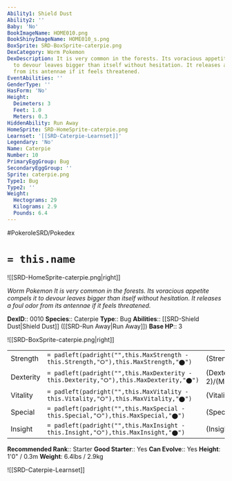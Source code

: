 ```yaml
---
Ability1: Shield Dust
Ability2: ''
Baby: 'No'
BookImageName: HOME010.png
BookShinyImageName: HOME010_s.png
BoxSprite: SRD-BoxSprite-caterpie.png
DexCategory: Worm Pokemon
DexDescription: It is very common in the forests. Its voracious appetite compels it
  to devour leaves bigger than itself without hesitation. It releases a foul odor
  from its antennae if it feels threatened.
EventAbilities: ''
GenderType: ''
HasForm: 'No'
Height:
  Deimeters: 3
  Feet: 1.0
  Meters: 0.3
HiddenAbility: Run Away
HomeSprite: SRD-HomeSprite-caterpie.png
Learnset: '[[SRD-Caterpie-Learnset]]'
Legendary: 'No'
Name: Caterpie
Number: 10
PrimaryEggGroup: Bug
SecondaryEggGroup: ''
Sprite: caterpie.png
Type1: Bug
Type2: ''
Weight:
  Hectograms: 29
  Kilograms: 2.9
  Pounds: 6.4
---
```


#PokeroleSRD/Pokedex

# `= this.name`

![[SRD-HomeSprite-caterpie.png|right]]

*Worm Pokemon*
*It is very common in the forests. Its voracious appetite compels it to devour leaves bigger than itself without hesitation. It releases a foul odor from its antennae if it feels threatened.*

**DexID**:: 0010
**Species**:: Caterpie
**Type**:: Bug
**Abilities**:: [[SRD-Shield Dust|Shield Dust]] ([[SRD-Run Away|Run Away]])
**Base HP**:: 3

![[SRD-BoxSprite-caterpie.png|right]]

|           |                                                                                        |                                          |
| --------- | -------------------------------------------------------------------------------------- | ---------------------------------------- |
| Strength  | `= padleft(padright("",this.MaxStrength - this.Strength,"⭘"),this.MaxStrength,"⬤")`    | (Strength::1)/(MaxStrength::3)   |
| Dexterity | `= padleft(padright("",this.MaxDexterity - this.Dexterity,"⭘"),this.MaxDexterity,"⬤")` | (Dexterity:: 2)/(MaxDexterity::4) |
| Vitality  | `= padleft(padright("",this.MaxVitality - this.Vitality,"⭘"),this.MaxVitality,"⬤")`    | (Vitality::1)/(MaxVitality::3)   |
| Special   | `= padleft(padright("",this.MaxSpecial - this.Special,"⭘"),this.MaxSpecial,"⬤")`       | (Special::1)/(MaxSpecial::3)     |
| Insight   | `= padleft(padright("",this.MaxInsight - this.Insight,"⭘"),this.MaxInsight,"⬤")`       | (Insight::1)/(MaxInsight::3)     |

**Recommended Rank**:: Starter
**Good Starter**:: Yes
**Can Evolve**:: Yes
**Height**: 1'0" / 0.3m
**Weight**: 6.4lbs / 2.9kg

![[SRD-Caterpie-Learnset]]